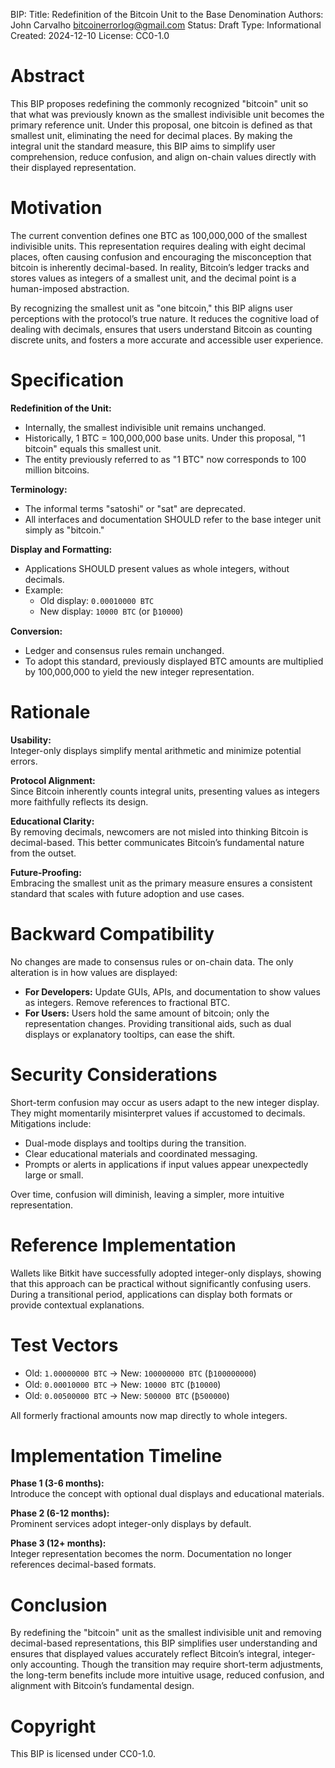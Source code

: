 BIP: 
Title: Redefinition of the Bitcoin Unit to the Base Denomination
Authors: John Carvalho <bitcoinerrorlog@gmail.com>
Status: Draft
Type: Informational
Created: 2024-12-10
License: CC0-1.0

# Abstract

This BIP proposes redefining the commonly recognized "bitcoin" unit so that what was previously known as the smallest indivisible unit becomes the primary reference unit. Under this proposal, one bitcoin is defined as that smallest unit, eliminating the need for decimal places. By making the integral unit the standard measure, this BIP aims to simplify user comprehension, reduce confusion, and align on-chain values directly with their displayed representation.

# Motivation

The current convention defines one BTC as 100,000,000 of the smallest indivisible units. This representation requires dealing with eight decimal places, often causing confusion and encouraging the misconception that bitcoin is inherently decimal-based. In reality, Bitcoin’s ledger tracks and stores values as integers of a smallest unit, and the decimal point is a human-imposed abstraction.

By recognizing the smallest unit as "one bitcoin," this BIP aligns user perceptions with the protocol’s true nature. It reduces the cognitive load of dealing with decimals, ensures that users understand Bitcoin as counting discrete units, and fosters a more accurate and accessible user experience.

# Specification

**Redefinition of the Unit:**

- Internally, the smallest indivisible unit remains unchanged.
- Historically, 1 BTC = 100,000,000 base units. Under this proposal, "1 bitcoin" equals this smallest unit.
- The entity previously referred to as "1 BTC" now corresponds to 100 million bitcoins.

**Terminology:**

- The informal terms "satoshi" or "sat" are deprecated.
- All interfaces and documentation SHOULD refer to the base integer unit simply as "bitcoin."

**Display and Formatting:**

- Applications SHOULD present values as whole integers, without decimals.
- Example:
  - Old display: `0.00010000 BTC`
  - New display: `10000 BTC` (or `₿10000`)

**Conversion:**

- Ledger and consensus rules remain unchanged.
- To adopt this standard, previously displayed BTC amounts are multiplied by 100,000,000 to yield the new integer representation.

# Rationale

**Usability:**  
Integer-only displays simplify mental arithmetic and minimize potential errors.

**Protocol Alignment:**  
Since Bitcoin inherently counts integral units, presenting values as integers more faithfully reflects its design.

**Educational Clarity:**  
By removing decimals, newcomers are not misled into thinking Bitcoin is decimal-based. This better communicates Bitcoin’s fundamental nature from the outset.

**Future-Proofing:**  
Embracing the smallest unit as the primary measure ensures a consistent standard that scales with future adoption and use cases.

# Backward Compatibility

No changes are made to consensus rules or on-chain data. The only alteration is in how values are displayed:

- **For Developers:** Update GUIs, APIs, and documentation to show values as integers. Remove references to fractional BTC.
- **For Users:** Users hold the same amount of bitcoin; only the representation changes. Providing transitional aids, such as dual displays or explanatory tooltips, can ease the shift.

# Security Considerations

Short-term confusion may occur as users adapt to the new integer display. They might momentarily misinterpret values if accustomed to decimals. Mitigations include:

- Dual-mode displays and tooltips during the transition.
- Clear educational materials and coordinated messaging.
- Prompts or alerts in applications if input values appear unexpectedly large or small.

Over time, confusion will diminish, leaving a simpler, more intuitive representation.

# Reference Implementation

Wallets like Bitkit have successfully adopted integer-only displays, showing that this approach can be practical without significantly confusing users. During a transitional period, applications can display both formats or provide contextual explanations.

# Test Vectors

- Old: `1.00000000 BTC` → New: `100000000 BTC` (`₿100000000`)
- Old: `0.00010000 BTC` → New: `10000 BTC` (`₿10000`)
- Old: `0.00500000 BTC` → New: `500000 BTC` (`₿500000`)

All formerly fractional amounts now map directly to whole integers.

# Implementation Timeline

**Phase 1 (3-6 months):**  
Introduce the concept with optional dual displays and educational materials.

**Phase 2 (6-12 months):**  
Prominent services adopt integer-only displays by default.

**Phase 3 (12+ months):**  
Integer representation becomes the norm. Documentation no longer references decimal-based formats.

# Conclusion

By redefining the "bitcoin" unit as the smallest indivisible unit and removing decimal-based representations, this BIP simplifies user understanding and ensures that displayed values accurately reflect Bitcoin’s integral, integer-only accounting. Though the transition may require short-term adjustments, the long-term benefits include more intuitive usage, reduced confusion, and alignment with Bitcoin’s fundamental design.

# Copyright

This BIP is licensed under CC0-1.0.
